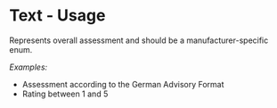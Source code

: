 # Text - Usage

Represents overall assessment and should be a manufacturer-specific enum.

*Examples:*

* Assessment according to the German Advisory Format
* Rating between 1 and 5
